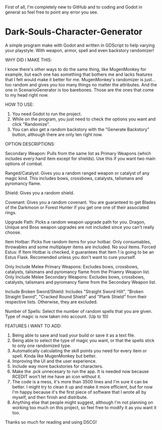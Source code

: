 First of all, I'm completely new to GitHub and to coding and Godot in general so feel free to point any error you see.

# Dark-Souls-Character-Generator
A simple program make with Godot and written in GDScript to help varying your playstyle. With weapon, armor, spell and even backstory randomizer!


WHY DID I MAKE THIS:

I know there's other ways to do the same thing, like MugenMonkey for example, but each one has something that bothers me and lacks features that I felt would make it better for me. MugenMonkey's randomizer is just... too random and gives you too many things no matter the attributes. And the one in ScenarioGenerator is too barebones. Those are the ones that come to my head right now.


HOW TO USE:
1. You need Godot to run the project.
2. While on the program, you just need to check the options you want and click "Randomize".
4. You can also get a random backstory with the "Generate Backstory" button, although there are only ten right now.


OPTION DESCRIPTIONS:

Secondary Weapon: Pulls from the same list as Primary Weapons (which includes every hand item except for shields). Use this if you want two main options of combat.

Ranged/Catalyst: Gives you a random ranged weapon or catalyst of any magic kind. This includes bows, crossbows, catalysts, talismans and pyromancy flame.

Shield: Gives you a random shield.

Covenant: Gives you a random covenant. You are guaranteed to get Blades of the Darkmoon or Forest Hunter if you get one one of their associated rings.

Upgrade Path: Picks a random weapon upgrade path for you. Dragon, Unique and Boss weapon upgrades are not included since you can't really choose.

Item Hotbar: Picks five random items for your hotbar. Only consumables, throwables and some multiplayer items are included. No soul items.
  Forced Estus: If Item Hotbar is checked, it guarantees that Item 1 is going to be an Estus Flask. Recomended unless you don't want to cure yourself.

Only Include Melee Primary Weapons: Excludes bows, crossbows, catalysts, talismans and pyromancy flame from the Priamry Weapon list.
Only Include Melee Secondary Weapons: Excludes bows, crossbows, catalysts, talismans and pyromancy flame from the Secondary Weapon list.

Include Broken Sword/Shield: Includes "Straight Sword Hilt", "Broken Straight Sword", "Cracked Round Shield" and "Plank Shield" from their respective lists. Otherwise, they are excluded.

Number of Spells: Select the number of random spells that you are given. Type of magic is now taken into account. (Up to 10)


FEATURES I WANT TO ADD:

1. Being able to save and load your build or save it as a text file.
2. Being able to select the type of magic you want, or that the spells stick to only one randomized type.
3. Automatically calculating the skill points you need for every item or spell. Kinda like MugenMonkey but better.
4. Improving the UI and the user experience.
5. Include way more backstories for characters.
6. Make the .pck unnecesary to run the app. It is needed now because RCEDIT won't let me have an icon without it.
7. The code is a mess, it's more than 3500 lines and I'm sure it can be better. I might try to clean it up and make it more efficient, but for now I'm happy because it's the first piece of software that I wrote all by myself, and then finish and distribute.
8. Anything else that people might suggest, although I'm not planning on working too much on this project, so feel free to modify it as you want it too.



Thanks so much for reading and using DSCG!
